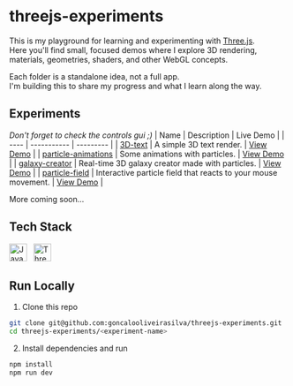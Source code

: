 # threejs-experiments

This is my playground for learning and experimenting with [Three.js](https://threejs.org/).  
Here you'll find small, focused demos where I explore 3D rendering, materials, geometries, shaders, and other WebGL concepts.

Each folder is a standalone idea, not a full app.  
I'm building this to share my progress and what I learn along the way.

## Experiments
*Don't forget to check the controls gui ;)*
| Name | Description | Live Demo |
| ---- | ----------- | --------- |
| [3D-text](./experiments/text-animation/) | A simple 3D text render. | [View Demo](https://threejs-experiments-eight.vercel.app/) |
| [particle-animations](./experiments/particle-animations/) | Some animations with particles. | [View Demo](https://threejs-experiments-e8hs.vercel.app/) |
| [galaxy-creator](./experiments/galaxy-creator/) | Real-time 3D galaxy creator made with particles. | [View Demo](https://threejs-experiments-qu6r.vercel.app/) |
| [particle-field](./experiments/particle-field/) | Interactive particle field that reacts to your mouse movement. | [View Demo](https://threejs-experiments-kbgu.vercel.app/) | 

More coming soon...

## Tech Stack
<div>
  <img height="32" width="32" title="JavaScript" src="https://cdn.simpleicons.org/javascript/F7DF1E" />
  &nbsp;
  <img height="32" width="32" title="Three.js" src="https://cdn.simpleicons.org/threedotjs/black/white" />
</div>


## Run Locally
1. Clone this repo
```bash
git clone git@github.com:goncalooliveirasilva/threejs-experiments.git
cd threejs-experiments/<experiment-name>
```
2. Install dependencies and run
```bash
npm install
npm run dev
```
